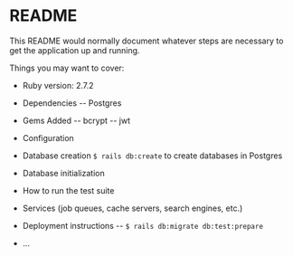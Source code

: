 # README

This README would normally document whatever steps are necessary to get the
application up and running.

Things you may want to cover:

- Ruby version: 2.7.2

- Dependencies
  -- Postgres

- Gems Added
  -- bcrypt
  -- jwt

- Configuration

- Database creation
  `$ rails db:create` to create databases in Postgres

- Database initialization

- How to run the test suite

- Services (job queues, cache servers, search engines, etc.)

- Deployment instructions
  -- `$ rails db:migrate db:test:prepare`

- ...
